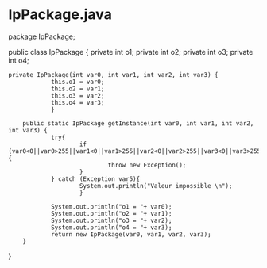 # IpPackage.java
package IpPackage;

public class IpPackage {
    private int o1;
    private int o2;
    private int o3;
    private int o4;

    private IpPackage(int var0, int var1, int var2, int var3) {
                this.o1 = var0;
                this.o2 = var1;
                this.o3 = var2;
                this.o4 = var3;
                }

        public static IpPackage getInstance(int var0, int var1, int var2, int var3) {
                try{
                        if (var0<0||var0>255||var1<0||var1>255||var2<0||var2>255||var3<0||var3>255){
                                throw new Exception();
                        }
                } catch (Exception var5){
                        System.out.println("Valeur impossible \n");
                        }

                System.out.println("o1 = "+ var0);
                System.out.println("o2 = "+ var1);
                System.out.println("o3 = "+ var2);
                System.out.println("o4 = "+ var3);
                return new IpPackage(var0, var1, var2, var3);
        }

}
